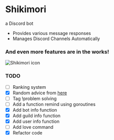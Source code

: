 # Shikimori
a Discord bot

- Provides various message responses
- Manages Discord Channels Automatically

### And even more features are in the works!

<img align = "center" src="https://raw.githubusercontent.com/Yuno-obsessed/shikimori/main/assets/images/random/Shikimori-icon.jpg" alt="Shikimori icon">

### TODO
- [ ] Ranking system
- [x] Random advice from [here](http://fucking-great-advice.ru/)
- [ ] Tag !problem solving
- [ ] Add a function remind using goroutines
- [x] Add bot info function
- [x] Add guild info function
- [x] Add user info function
- [ ] Add love command
- [x] Refactor code
